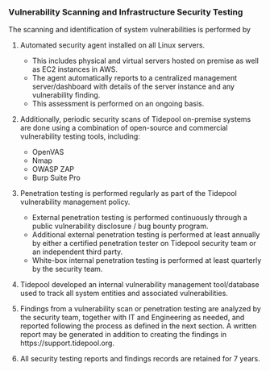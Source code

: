 ### Vulnerability Scanning and Infrastructure Security Testing

The scanning and identification of system vulnerabilities is performed by

1. Automated security agent installed on all Linux servers.

    * This includes physical and virtual servers hosted on premise as well as
      EC2 instances in AWS.
    * The agent automatically reports to a centralized management
      server/dashboard with details of the server instance and any vulnerability
      finding.
    * This assessment is performed on an ongoing basis.

2. Additionally, periodic security scans of Tidepool on-premise systems are done
   using a combination of open-source and commercial vulnerability testing
   tools, including:

    * OpenVAS
    * Nmap
    * OWASP ZAP
    * Burp Suite Pro

3. Penetration testing is performed regularly as part of the Tidepool
   vulnerability management policy.

    * External penetration testing is performed continuously through a public
      vulnerability disclosure / bug bounty program.
    * Additional external penetration testing is performed at least annually by
      either a certified penetration tester on Tidepool security team or an
      independent third party.
    * White-box internal penetration testing is performed at least quarterly by
      the security team.

4. Tidepool developed an internal vulnerability management tool/database used to
   track all system entities and associated vulnerabilities.

5. Findings from a vulnerability scan or penetration testing are analyzed by the
   security team, together with IT and Engineering as needed, and reported
   following the process as defined in the next section. A written report may be
   generated in addition to creating the findings in https:&#x2F;&#x2F;support.tidepool.org.

6. All security testing reports and findings records are retained for 7 years.
